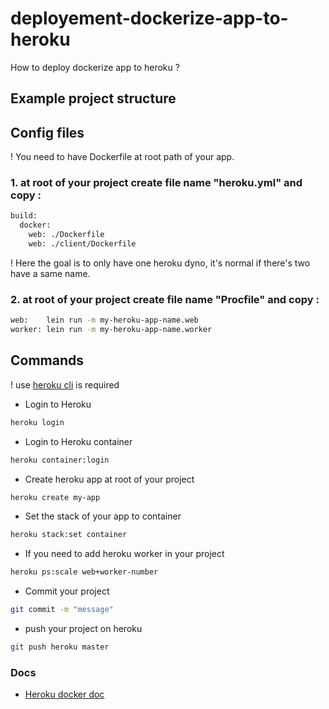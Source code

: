 # deployement-dockerize-app-to-heroku
How to deploy dockerize app to heroku ?

## Example project structure

## Config files
! You need to have Dockerfile at root path of your app.

### 1. at root of your project create file name "heroku.yml" and copy :
```bash
build:
  docker:
    web: ./Dockerfile
    web: ./client/Dockerfile
```

! Here the goal is to only have one heroku dyno, it's normal if there's two have a same name.

### 2. at root of your project create file name "Procfile" and copy :
```bash
web:    lein run -m my-heroku-app-name.web
worker: lein run -m my-heroku-app-name.worker
```

## Commands
! use [heroku cli](https://devcenter.heroku.com/articles/heroku-cli) is required
- Login to Heroku 
```bash
heroku login
```

- Login to Heroku container
```bash
heroku container:login
```

- Create heroku app at root of your project 
```bash
heroku create my-app
```

- Set the stack of your app to container
```bash
heroku stack:set container
```

- If you need to add heroku worker in your project
```bash
heroku ps:scale web+worker-number
```

- Commit your project
```bash
git commit -m "message"
```

- push your project on heroku
```bash
git push heroku master
```

### Docs 
- [Heroku docker doc](https://devcenter.heroku.com/articles/build-docker-images-heroku-yml)
